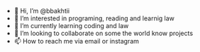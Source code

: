 - 👋 Hi, I’m @bbakhtii
- 👀 I’m interested in programing, reading and learnig law
- 🌱 I’m currently learning coding and law
- 💞️ I’m looking to collaborate on some the world know projects
- 📫 How to reach me via email or instagram

<!---
bbakhtii/bbakhtii is a ✨ special ✨ repository because its `README.md` (this file) appears on your GitHub profile.
You can click the Preview link to take a look at your changes.
--->
